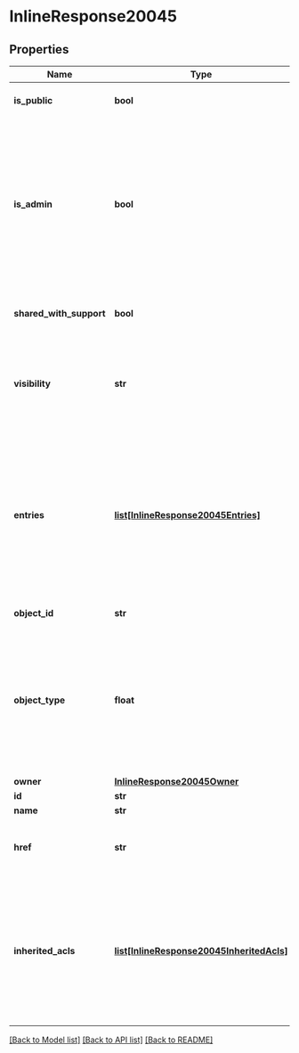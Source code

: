 # InlineResponse20045

## Properties
Name | Type | Description | Notes
------------ | ------------- | ------------- | -------------
**is_public** | **bool** | True if the object is public | [optional] 
**is_admin** | **bool** | True if the requesting user has RESHARE privileges on the object.      If set to false, entries that do not relate to the caller are removed from the output. | [optional] 
**shared_with_support** | **bool** | True if the object is shared with support | [optional] 
**visibility** | **str** | A description string indicating whether the object is public or private | [optional] 
**entries** | [**list[InlineResponse20045Entries]**](InlineResponse20045Entries.md) | The current share entries for the object. Each share entry indicates      an entity that the object is shared with and the permissions granted to the entity | [optional] 
**object_id** | **str** | The ID of the object | [optional] 
**object_type** | **float** | Set to the value 1, indicating the the objectId indicates a document,       or 4, indicating that the objectId indicates a folder | [optional] 
**owner** | [**InlineResponse20045Owner**](InlineResponse20045Owner.md) |  | [optional] 
**id** | **str** | Not used | [optional] 
**name** | **str** | Not used | [optional] 
**href** | **str** | A URL referencing the API to get this structure | [optional] 
**inherited_acls** | [**list[InlineResponse20045InheritedAcls]**](InlineResponse20045InheritedAcls.md) | A list of parent objects from which this object inherits access       rights. Parent objects are currently always folders | [optional] 

[[Back to Model list]](../README.md#documentation-for-models) [[Back to API list]](../README.md#documentation-for-api-endpoints) [[Back to README]](../README.md)


